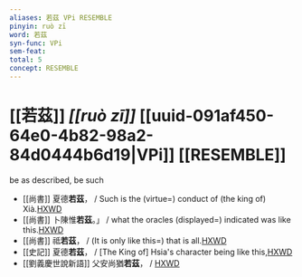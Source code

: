 ```yaml
---
aliases: 若茲 VPi RESEMBLE
pinyin: ruò zī
word: 若茲
syn-func: VPi
sem-feat: 
total: 5
concept: RESEMBLE 
---
```

# [[若茲]] *[[ruò zī]]*  [[uuid-091af450-64e0-4b82-98a2-84d0444b6d19|VPi]] [[RESEMBLE]]
be as described, be such
 - [[尚書]] 夏德**若茲**，
                     / Such is the (virtue=) conduct of (the king of) Xià.[HXWD](https://hxwd.org/textview.html?location=KR1b0001_tls_010-2a.26)
 - [[尚書]] 卜陳惟**若茲**。」 / what the oracles (displayed=) indicated was like this.[HXWD](https://hxwd.org/textview.html?location=KR1b0001_tls_035-2a.131)
 - [[尚書]] 祗**若茲**，
                     / (It is only like this=) that is all.[HXWD](https://hxwd.org/textview.html?location=KR1b0001_tls_044-2a.147)
 - [[史記]] 夏德**若茲**，
                     / [The King of] Hsia's character being like this,[HXWD](https://hxwd.org/textview.html?location=KR2a0001_tls_003-73a.32)
 - [[劉義慶世說新語]] 父安尚猶**若茲**，
                     / [HXWD](https://hxwd.org/textview.html?location=KR3l0002_tls_002-5a.55)